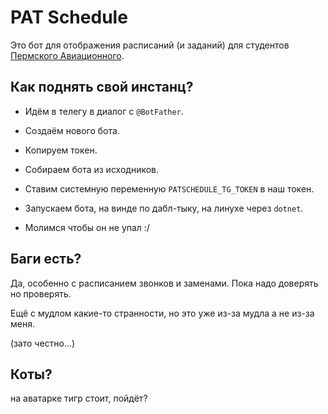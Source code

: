 # PAT Schedule

Это бот для отображения расписаний (и заданий) для студентов [Пермского Авиационного](https://permaviat.ru).

## Как поднять свой инстанц?

- Идём в телегу в диалог с `@BotFather`.

- Создаём нового бота.

- Копируем токен.

- Собираем бота из исходников.

- Ставим системную переменную `PATSCHEDULE_TG_TOKEN` в наш токен.

- Запускаем бота, на винде по дабл-тыку, на линухе через `dotnet`.

- Молимся чтобы он не упал :/

## Баги есть?

Да, особенно с расписанием звонков и заменами. Пока надо доверять но проверять.

Ещё с мудлом какие-то странности, но это уже из-за мудла а не из-за меня.

(зато честно...)

## Коты?

на аватарке тигр стоит, пойдёт?
